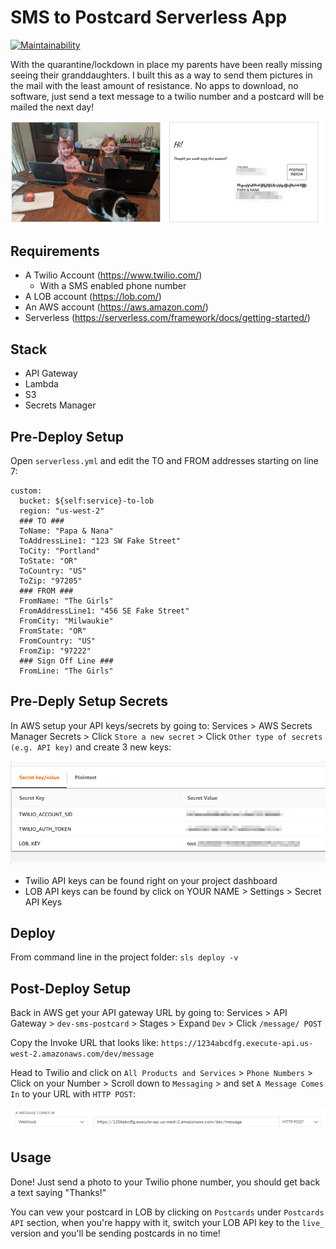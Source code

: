 # SMS to Postcard Serverless App

[![Maintainability](https://api.codeclimate.com/v1/badges/996946131494b03f23ee/maintainability)](https://codeclimate.com/github/mattdini/sms-postcard/maintainability)


With the quarantine/lockdown in place my parents have been really missing seeing their granddaughters.  I built this as a way to send them pictures in the mail with the least amount of resistance.  No apps to download, no software, just send a text message to a twilio number and a postcard will be mailed the next day!

![Alt text](docs/example.png?raw=true "Example Postcard")

## Requirements

- A Twilio Account (https://www.twilio.com/)
  - With a SMS enabled phone number
- A LOB account (https://lob.com/)
- An AWS account (https://aws.amazon.com/)
- Serverless (https://serverless.com/framework/docs/getting-started/)

## Stack

- API Gateway
- Lambda
- S3
- Secrets Manager

## Pre-Deploy Setup

Open `serverless.yml` and edit the TO and FROM addresses starting on line 7:

```
custom:
  bucket: ${self:service}-to-lob
  region: "us-west-2"
  ### TO ###
  ToName: "Papa & Nana"
  ToAddressLine1: "123 SW Fake Street"
  ToCity: "Portland"
  ToState: "OR"
  ToCountry: "US"
  ToZip: "97205"
  ### FROM ###
  FromName: "The Girls"
  FromAddressLine1: "456 SE Fake Street"
  FromCity: "Milwaukie"
  FromState: "OR"
  FromCountry: "US"
  FromZip: "97222"
  ### Sign Off Line ###
  FromLine: "The Girls"
```

## Pre-Deply Setup Secrets

In AWS setup your API keys/secrets by going to: Services > AWS Secrets Manager
Secrets > Click `Store a new secret` >  Click `Other type of secrets (e.g. API key)` and create 3 new keys:


![Alt text](docs/secrets.png?raw=true "Example Secrets Manager")

- Twilio API keys can be found right on your project dashboard 
- LOB API keys can be found by click on YOUR NAME > Settings > Secret API Keys

## Deploy

From command line in the project folder: `sls deploy -v`

## Post-Deploy Setup

Back in AWS get your API gateway URL by going to:
Services > API Gateway > `dev-sms-postcard` > Stages > Expand `Dev` > Click `/message/ POST`

Copy the Invoke URL that looks like: `https://1234abcdfg.execute-api.us-west-2.amazonaws.com/dev/message`

Head to Twilio and click on `All Products and Services` > `Phone Numbers` > Click on your Number > Scroll down to `Messaging` > and set `A Message Comes In` to your URL with `HTTP POST`:

![Alt text](docs/twiliosetup.png?raw=true "Twilio Example POST")

## Usage

Done!  Just send a photo to your Twilio phone number, you should get back a text saying "Thanks!"

You can vew your postcard in LOB by clicking on `Postcards` under `Postcards API` section, when you're happy with it, switch your LOB API key to the `live_` version and you'll be sending postcards in no time!
